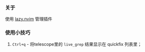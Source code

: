 ### 关于
使用 [lazy.nvim](https://github.com/folke/lazy.nvim) 管理插件

### 使用小技巧
1. `Ctrl+q` - 将telescope里的 `live_grep` 结果显示在 quickfix 列表里；
